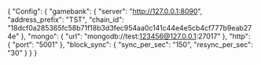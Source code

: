 {
  "Config": {
    "gamebank": {
      "server": "http://127.0.0.1:8090",
      "address_prefix": "TST",
      "chain_id": "18dcf0a285365fc58b71f18b3d3fec954aa0c141c44e4e5cb4cf777b9eab274e"
    },
    "mongo": {
      "url": "mongodb://test:123456@127.0.0.1:27017"
    },
    "http": {
      "port": "5001"
    },
    "block_sync": {
      "sync_per_sec": "150",
      "resync_per_sec": "30"
    }
  }
}